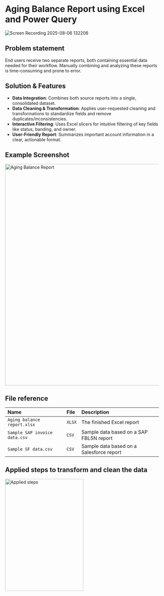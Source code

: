 # Aging Balance Report using Excel and Power Query

![Screen Recording 2025-08-06 132206](https://github.com/user-attachments/assets/bbc834f2-2c24-4f1c-b660-89d1a9f8e701)

## Problem statement

End users receive two separate reports, both containing essential data needed for their workflow. 
Manually combining and analyzing these reports is time-consuming and prone to error.

## Solution & Features

- **Data Integration**: Combines both source reports into a single, consolidated dataset.
- **Data Cleaning & Transformation**: Applies user-requested cleaning and transformations to standardize fields and remove duplicates/inconsistencies.
- **Interactive Filtering**: Uses Excel slicers for intuitive filtering of key fields like status, banding, and owner.
- **User-Friendly Report**: Summarizes important account information in a clear, actionable format.

## Example Screenshot
<img width="1550" height="723" alt="Aging Balance Report" src="https://github.com/user-attachments/assets/8a16e959-acaa-42ba-9180-acfbb056be0c" />

## File reference

| Name | File     | Description                       |
| :-------- | :------- | :-------------------------------- |
| `Aging balance report.xlsx`      | `XLSX` | The finished Excel report |
| `Sample SAP invoice data.csv`      | `CSV` | Sample data based on a SAP FBL5N report |
| `Sample SF data.csv`      | `CSV` | Sample data based on a Salesforce report |

## Applied steps to transform and clean the data
<img width="256" height="366" alt="Applied steps" src="https://github.com/user-attachments/assets/e27e711c-af06-445a-a73b-51caebf8ea97" />

